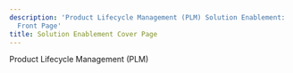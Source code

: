 ```yaml
---
description: 'Product Lifecycle Management (PLM) Solution Enablement:
  Front Page'
title: Solution Enablement Cover Page
---
```


Product Lifecycle Management (PLM)
